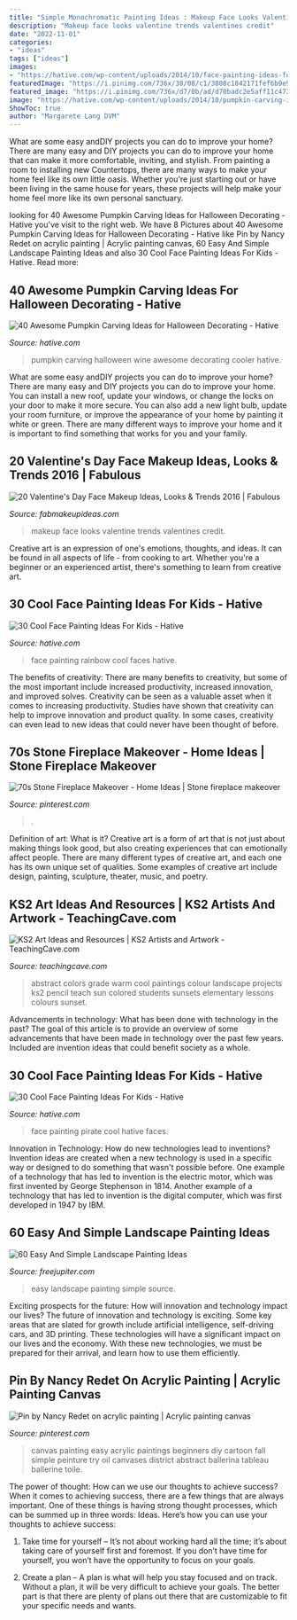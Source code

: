 ```yaml
---
title: "Simple Monochromatic Painting Ideas : Makeup Face Looks Valentine Trends Valentines Credit"
description: "Makeup face looks valentine trends valentines credit"
date: "2022-11-01"
categories:
- "ideas"
tags: ["ideas"]
images:
- "https://hative.com/wp-content/uploads/2014/10/face-painting-ideas-for-kids/14-rainbow.jpg"
featuredImage: "https://i.pinimg.com/736x/38/08/c1/3808c1842171fef6b9e9ffbfff88f91a.jpg"
featured_image: "https://i.pinimg.com/736x/d7/0b/ad/d70badc2e5aff11c47327799b58621b0.jpg"
image: "https://hative.com/wp-content/uploads/2014/10/pumpkin-carving-ideas/30-wine-cooler-pumpkin.jpg"
ShowToc: true
author: "Margarete Lang DVM"
---
```



What are some easy andDIY projects you can do to improve your home?
There are many easy and DIY projects you can do to improve your home that can make it more comfortable, inviting, and stylish. From painting a room to installing new Countertops, there are many ways to make your home feel like its own little oasis. Whether you're just starting out or have been living in the same house for years, these projects will help make your home feel more like its own personal sanctuary.

	

		
looking for 40 Awesome Pumpkin Carving Ideas for Halloween Decorating - Hative you've visit to the right web. We have 8 Pictures about 40 Awesome Pumpkin Carving Ideas for Halloween Decorating - Hative like Pin by Nancy Redet on acrylic painting | Acrylic painting canvas, 60 Easy And Simple Landscape Painting Ideas and also 30 Cool Face Painting Ideas For Kids - Hative. Read more:
		
    
## 40 Awesome Pumpkin Carving Ideas For Halloween Decorating - Hative

<img loading=lazy src="https://hative.com/wp-content/uploads/2014/10/pumpkin-carving-ideas/30-wine-cooler-pumpkin.jpg" onerror="this.onerror=null;this.src='https://tse4.mm.bing.net/th?id=OIP.8FEsfgfBW_9Kq2kfCDJ__AHaLr&amp;pid=15.1';" alt="40 Awesome Pumpkin Carving Ideas for Halloween Decorating - Hative">

_Source: hative.com_

>pumpkin carving halloween wine awesome decorating cooler hative. 

	

What are some easy andDIY projects you can do to improve your home?
There are many easy and DIY projects you can do to improve your home. You can install a new roof, update your windows, or change the locks on your door to make it more secure. You can also add a new light bulb, update your room furniture, or improve the appearance of your home by painting it white or green. There are many different ways to improve your home and it is important to find something that works for you and your family.

    
## 20 Valentine&#039;s Day Face Makeup Ideas, Looks &amp; Trends 2016 | Fabulous

<img loading=lazy src="http://fabmakeupideas.com/wp-content/uploads/2016/01/20-Valentines-Day-Face-Makeup-Ideas-Looks-Trends-2016-18.jpg" onerror="this.onerror=null;this.src='https://tse2.mm.bing.net/th?id=OIP.JJHg2Lbt372kbhJQJeu1SAHaKG&amp;pid=15.1';" alt="20 Valentine&#039;s Day Face Makeup Ideas, Looks &amp; Trends 2016 | Fabulous">

_Source: fabmakeupideas.com_

>makeup face looks valentine trends valentines credit. 

	

Creative art is an expression of one's emotions, thoughts, and ideas. It can be found in all aspects of life - from cooking to art. Whether you're a beginner or an experienced artist, there's something to learn from creative art.

    
## 30 Cool Face Painting Ideas For Kids - Hative

<img loading=lazy src="https://hative.com/wp-content/uploads/2014/10/face-painting-ideas-for-kids/14-rainbow.jpg" onerror="this.onerror=null;this.src='https://tse4.mm.bing.net/th?id=OIP._GRNP7WgbKfD7L3a06eFYAHaLI&amp;pid=15.1';" alt="30 Cool Face Painting Ideas For Kids - Hative">

_Source: hative.com_

>face painting rainbow cool faces hative. 

	

The benefits of creativity: There are many benefits to creativity, but some of the most important include increased productivity, increased innovation, and improved solves.
Creativity can be seen as a valuable asset when it comes to increasing productivity. Studies have shown that creativity can help to improve innovation and product quality. In some cases, creativity can even lead to new ideas that could never have been thought of before.

    
## 70s Stone Fireplace Makeover - Home Ideas | Stone Fireplace Makeover

<img loading=lazy src="https://i.pinimg.com/736x/d7/0b/ad/d70badc2e5aff11c47327799b58621b0.jpg" onerror="this.onerror=null;this.src='https://tse1.mm.bing.net/th?id=OIP.mWlaj159yXbYV7FLuQcCmgHaLG&amp;pid=15.1';" alt="70s Stone Fireplace Makeover - Home Ideas | Stone fireplace makeover">

_Source: pinterest.com_

>. 

	

Definition of art: What is it?
Creative art is a form of art that is not just about making things look good, but also creating experiences that can emotionally affect people. There are many different types of creative art, and each one has its own unique set of qualities. Some examples of creative art include design, painting, sculpture, theater, music, and poetry.

    
## KS2 Art Ideas And Resources | KS2 Artists And Artwork - TeachingCave.com

<img loading=lazy src="https://www.teachingcave.com/wp-content/uploads/2013/11/Art-sun.jpg" onerror="this.onerror=null;this.src='https://tse4.mm.bing.net/th?id=OIP.8QSmYZaDPzJNB1AXoRz_cAAAAA&amp;pid=15.1';" alt="KS2 Art Ideas and Resources | KS2 Artists and Artwork - TeachingCave.com">

_Source: teachingcave.com_

>abstract colors grade warm cool paintings colour landscape projects ks2 pencil teach sun colored students sunsets elementary lessons colours sunset. 

	

Advancements in technology: What has been done with technology in the past?
The goal of this article is to provide an overview of some advancements that have been made in technology over the past few years. Included are invention ideas that could benefit society as a whole.

    
## 30 Cool Face Painting Ideas For Kids - Hative

<img loading=lazy src="https://hative.com/wp-content/uploads/2014/10/face-painting-ideas-for-kids/23-pirate.jpg" onerror="this.onerror=null;this.src='https://tse2.mm.bing.net/th?id=OIP.fQJgbIc2Or1QCG-AzmFDBwHaKX&amp;pid=15.1';" alt="30 Cool Face Painting Ideas For Kids - Hative">

_Source: hative.com_

>face painting pirate cool hative faces. 

	

Innovation in Technology: How do new technologies lead to inventions?
Invention ideas are created when a new technology is used in a specific way or designed to do something that wasn't possible before. One example of a technology that has led to invention is the electric motor, which was first invented by George Stephenson in 1814. Another example of a technology that has led to invention is the digital computer, which was first developed in 1947 by IBM.

    
## 60 Easy And Simple Landscape Painting Ideas

<img loading=lazy src="http://www.freejupiter.com/wp-content/uploads/2017/02/Easy-And-Simple-Landscape-Painting-Ideas-2.jpg" onerror="this.onerror=null;this.src='https://tse2.mm.bing.net/th?id=OIP.9imhZZ62WLXS68bXapNywgHaLG&amp;pid=15.1';" alt="60 Easy And Simple Landscape Painting Ideas">

_Source: freejupiter.com_

>easy landscape painting simple source. 

	

Exciting prospects for the future: How will innovation and technology impact our lives?
The future of innovation and technology is exciting. Some key areas that are slated for growth include artificial intelligence, self-driving cars, and 3D printing. These technologies will have a significant impact on our lives and the economy. With these new technologies, we must be prepared for their arrival, and learn how to use them efficiently.

    
## Pin By Nancy Redet On Acrylic Painting | Acrylic Painting Canvas

<img loading=lazy src="https://i.pinimg.com/736x/38/08/c1/3808c1842171fef6b9e9ffbfff88f91a.jpg" onerror="this.onerror=null;this.src='https://tse1.mm.bing.net/th?id=OIP.lLxWFo85oO4f5qrNWoNYzgHaOx&amp;pid=15.1';" alt="Pin by Nancy Redet on acrylic painting | Acrylic painting canvas">

_Source: pinterest.com_

>canvas painting easy acrylic paintings beginners diy cartoon fall simple peinture try oil canvases district abstract ballerina tableau ballerine toile. 

	

The power of thought: How can we use our thoughts to achieve success?
When it comes to achieving success, there are a few things that are always important. One of these things is having strong thought processes, which can be summed up in three words: Ideas. Here’s how you can use your thoughts to achieve success: 
1. Take time for yourself – It’s not about working hard all the time; it’s about taking care of yourself first and foremost. If you don’t have time for yourself, you won’t have the opportunity to focus on your goals.

2. Create a plan – A plan is what will help you stay focused and on track. Without a plan, it will be very difficult to achieve your goals. The better part is that there are plenty of plans out there that are customizable to fit your specific needs and wants.


